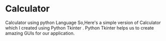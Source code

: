# Calculator
Calculator using python Language
So,Here's a simple version of Calculator which I created using Python Tkinter .
Python Tkinter helps us to create amazing GUIs for our application.
